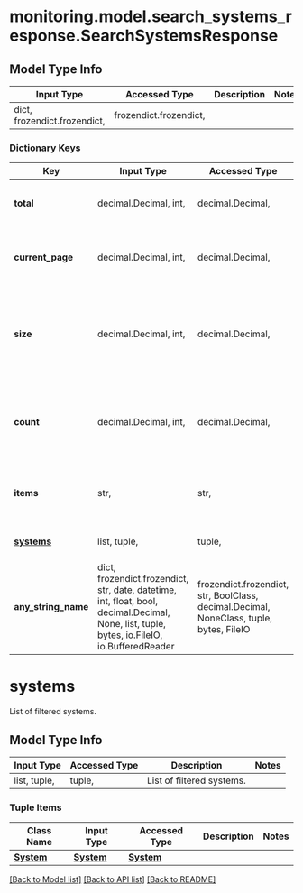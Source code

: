 # monitoring.model.search_systems_response.SearchSystemsResponse

## Model Type Info
Input Type | Accessed Type | Description | Notes
------------ | ------------- | ------------- | -------------
dict, frozendict.frozendict,  | frozendict.frozendict,  |  | 

### Dictionary Keys
Key | Input Type | Accessed Type | Description | Notes
------------ | ------------- | ------------- | ------------- | -------------
**total** | decimal.Decimal, int,  | decimal.Decimal,  | Total number of systems available. | [optional] 
**current_page** | decimal.Decimal, int,  | decimal.Decimal,  | Current page of the systems result. Default is 1. | [optional] 
**size** | decimal.Decimal, int,  | decimal.Decimal,  | Max number of records from API per page is 100. Default is 10. | [optional] 
**count** | decimal.Decimal, int,  | decimal.Decimal,  | Total number of systems actually returned for the current page. | [optional] 
**items** | str,  | str,  | Named key of the list data. In this endpoint, it is systems. | [optional] 
**[systems](#systems)** | list, tuple,  | tuple,  | List of filtered systems. | [optional] 
**any_string_name** | dict, frozendict.frozendict, str, date, datetime, int, float, bool, decimal.Decimal, None, list, tuple, bytes, io.FileIO, io.BufferedReader | frozendict.frozendict, str, BoolClass, decimal.Decimal, NoneClass, tuple, bytes, FileIO | any string name can be used but the value must be the correct type | [optional]

# systems

List of filtered systems.

## Model Type Info
Input Type | Accessed Type | Description | Notes
------------ | ------------- | ------------- | -------------
list, tuple,  | tuple,  | List of filtered systems. | 

### Tuple Items
Class Name | Input Type | Accessed Type | Description | Notes
------------- | ------------- | ------------- | ------------- | -------------
[**System**](System.md) | [**System**](System.md) | [**System**](System.md) |  | 

[[Back to Model list]](../../README.md#documentation-for-models) [[Back to API list]](../../README.md#documentation-for-api-endpoints) [[Back to README]](../../README.md)

